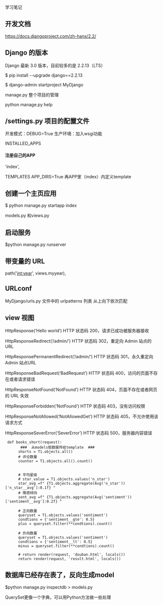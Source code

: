 学习笔记

## 开发文档
https://docs.djangoproject.com/zh-hans/2.2/
## Django 的版本

Django 最新 3.0 版本，目前较多的是 2.2.13（LTS）

$ pip install --upgrade django==2.2.13

$ django-admin startproject MyDjango

manage.py 整个项目的管理

python manage.py help

## /settings.py 项目的配置文件

开发模式：DEBUG=True
生产环境：加入wsgi功能

INSTALLED_APPS
#### 注册自己的APP
'index',

TEMPLATES APP_DIRS=True 再APP里（index）内定义template

## 创建一个主页应用
$ python manage.py startapp index

models.py 和views.py

## 启动服务
$python manage.py runserver

## 带变量的 URL

path('<int:year>', views.myyear),

## URLconf
MyDjango/urls.py 文件中的 urlpatterns 列表
从上向下依次匹配

## view 视图

  HttpResponse(‘Hello world’) HTTP 状态码 200，请求已成功被服务器接收  
  
  HttpResponseRedirect(‘/admin/’) HTTP 状态码 302，重定向 Admin 站点的 URL
  
  HttpResponsePermanentRedirect(‘/admin/’) HTTP 状态码 301，永久重定向 Admin 站点URL
  
  HttpResponseBadRequest(‘BadRequest’) HTTP 状态码 400，访问的页面不存在或者请求错误
  
  HttpResponseNotFound(‘NotFound’) HTTP 状态码 404，页面不存在或者网页的 URL 失效
  
  HttpResponseForbidden(‘NotFound’) HTTP 状态码 403，没有访问权限
  
  HttpResponseNotAllowed(‘NotAllowedGet’) HTTP 状态码 405，不允许使用该请求方式
  
  HttpResponseSeverError(‘SeverError’) HTTP 状态码 500，服务器内容错误

     def books_short(request):
           ###  从models取数据传给template  ###
          shorts = T1.objects.all()
          # 评论数量
          counter = T1.objects.all().count()


          # 平均星级
          # star_value = T1.objects.values('n_star')
          star_avg =f" {T1.objects.aggregate(Avg('n_star'))['n_star__avg']:0.1f} "
          # 情感倾向
          sent_avg =f" {T1.objects.aggregate(Avg('sentiment'))['sentiment__avg']:0.2f} "

          # 正向数量
          queryset = T1.objects.values('sentiment')
          condtions = {'sentiment__gte': 0.5}
          plus = queryset.filter(**condtions).count()

          # 负向数量
          queryset = T1.objects.values('sentiment')
          condtions = {'sentiment__lt': 0.5}
          minus = queryset.filter(**condtions).count()

          # return render(request, 'douban.html', locals())
          return render(request, 'result.html', locals())

## 数据库已经存在表了，反向生成model
$python manage.py inspectdb > models.py

QuerySet更像一个字典，可以用Python方法做一些处理
